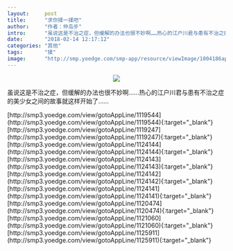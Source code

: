```yaml
---
layout:     post
title:      "求你揉一揉吧"
author:     "作者：仲岛步"
intro:      "虽说这是不治之症，但缓解的办法也很不妙啊……热心的江户川君与患有不治之症的美少女之间的故事就这样开始了……"
date:       "2018-02-14 12:17:12"
categories: "其他"
tags:       "揉"
image:      "http://smp.yoedge.com/smp-app/resource/viewImage/1004186appline.png"
---
```

<div style="text-align: center">
<p><img src="http://smp.yoedge.com/smp-app/resource/viewImage/1004186appline.png"/></p>
</div>
<p class="post-meta">
<span>虽说这是不治之症，但缓解的办法也很不妙啊……热心的江户川君与患有不治之症的美少女之间的故事就这样开始了……</span>
</p>
[http://smp3.yoedge.com/view/gotoAppLine/1119544](http://smp3.yoedge.com/view/gotoAppLine/1119544){:target="_blank"}
[http://smp3.yoedge.com/view/gotoAppLine/1119247](http://smp3.yoedge.com/view/gotoAppLine/1119247){:target="_blank"}
[http://smp3.yoedge.com/view/gotoAppLine/1124144](http://smp3.yoedge.com/view/gotoAppLine/1124144){:target="_blank"}
[http://smp3.yoedge.com/view/gotoAppLine/1124143](http://smp3.yoedge.com/view/gotoAppLine/1124143){:target="_blank"}
[http://smp3.yoedge.com/view/gotoAppLine/1124142](http://smp3.yoedge.com/view/gotoAppLine/1124142){:target="_blank"}
[http://smp3.yoedge.com/view/gotoAppLine/1124141](http://smp3.yoedge.com/view/gotoAppLine/1124141){:target="_blank"}
[http://smp3.yoedge.com/view/gotoAppLine/1120474](http://smp3.yoedge.com/view/gotoAppLine/1120474){:target="_blank"}
[http://smp3.yoedge.com/view/gotoAppLine/1121060](http://smp3.yoedge.com/view/gotoAppLine/1121060){:target="_blank"}
[http://smp3.yoedge.com/view/gotoAppLine/1125911](http://smp3.yoedge.com/view/gotoAppLine/1125911){:target="_blank"}



